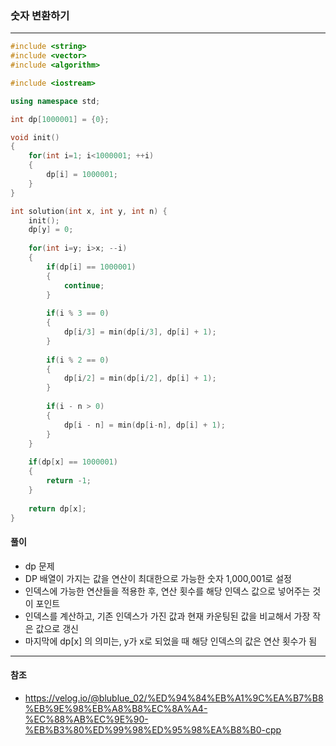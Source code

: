### 숫자 변환하기

***

```c++
#include <string>
#include <vector>
#include <algorithm>

#include <iostream>

using namespace std;

int dp[1000001] = {0};

void init()
{
    for(int i=1; i<1000001; ++i)
    {
        dp[i] = 1000001;
    }
}

int solution(int x, int y, int n) {
    init();
    dp[y] = 0;
    
    for(int i=y; i>x; --i)
    {
        if(dp[i] == 1000001)
        {
            continue;
        }
        
        if(i % 3 == 0)
        {
            dp[i/3] = min(dp[i/3], dp[i] + 1);
        }
        
        if(i % 2 == 0)
        {
            dp[i/2] = min(dp[i/2], dp[i] + 1);
        }
        
        if(i - n > 0)
        {
            dp[i - n] = min(dp[i-n], dp[i] + 1);
        }
    }
    
    if(dp[x] == 1000001)
    {
        return -1;
    }
    
    return dp[x];
}
```



#### 풀이

- dp 문제
- DP 배열이 가지는 값을 연산이 최대한으로 가능한 숫자 1,000,001로 설정
- 인덱스에 가능한 연산들을 적용한 후, 연산 횟수를 해당 인덱스 값으로 넣어주는 것이 포인트
- 인덱스를 계산하고, 기존 인덱스가 가진 값과 현재 카운팅된 값을 비교해서 가장 작은 값으로 갱신
- 마지막에 dp[x] 의 의미는, y가 x로 되었을 때 해당 인덱스의 값은 연산 횟수가 됨



***

#### 참조

- https://velog.io/@blublue_02/%ED%94%84%EB%A1%9C%EA%B7%B8%EB%9E%98%EB%A8%B8%EC%8A%A4-%EC%88%AB%EC%9E%90-%EB%B3%80%ED%99%98%ED%95%98%EA%B8%B0-cpp